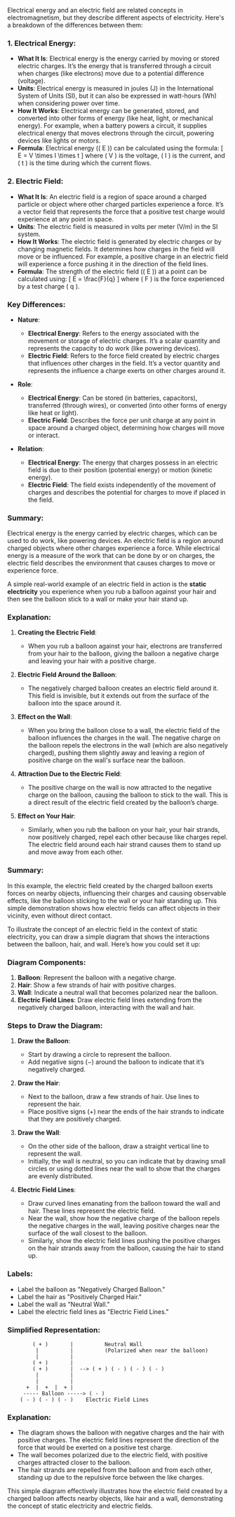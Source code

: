 Electrical energy and an electric field are related concepts in electromagnetism, but they describe different aspects of electricity. Here's a breakdown of the differences between them:

### 1. **Electrical Energy**:
   - **What It Is**: Electrical energy is the energy carried by moving or stored electric charges. It’s the energy that is transferred through a circuit when charges (like electrons) move due to a potential difference (voltage).
   - **Units**: Electrical energy is measured in joules (J) in the International System of Units (SI), but it can also be expressed in watt-hours (Wh) when considering power over time.
   - **How It Works**: Electrical energy can be generated, stored, and converted into other forms of energy (like heat, light, or mechanical energy). For example, when a battery powers a circuit, it supplies electrical energy that moves electrons through the circuit, powering devices like lights or motors.
   - **Formula**: Electrical energy (\( E \)) can be calculated using the formula:
     \[
     E = V \times I \times t
     \]
     where \( V \) is the voltage, \( I \) is the current, and \( t \) is the time during which the current flows.

### 2. **Electric Field**:
   - **What It Is**: An electric field is a region of space around a charged particle or object where other charged particles experience a force. It’s a vector field that represents the force that a positive test charge would experience at any point in space.
   - **Units**: The electric field is measured in volts per meter (V/m) in the SI system.
   - **How It Works**: The electric field is generated by electric charges or by changing magnetic fields. It determines how charges in the field will move or be influenced. For example, a positive charge in an electric field will experience a force pushing it in the direction of the field lines.
   - **Formula**: The strength of the electric field (\( E \)) at a point can be calculated using:
     \[
     E = \frac{F}{q}
     \]
     where \( F \) is the force experienced by a test charge \( q \).

### Key Differences:

- **Nature**:
  - **Electrical Energy**: Refers to the energy associated with the movement or storage of electric charges. It’s a scalar quantity and represents the capacity to do work (like powering devices).
  - **Electric Field**: Refers to the force field created by electric charges that influences other charges in the field. It’s a vector quantity and represents the influence a charge exerts on other charges around it.

- **Role**:
  - **Electrical Energy**: Can be stored (in batteries, capacitors), transferred (through wires), or converted (into other forms of energy like heat or light).
  - **Electric Field**: Describes the force per unit charge at any point in space around a charged object, determining how charges will move or interact.

- **Relation**:
  - **Electrical Energy**: The energy that charges possess in an electric field is due to their position (potential energy) or motion (kinetic energy).
  - **Electric Field**: The field exists independently of the movement of charges and describes the potential for charges to move if placed in the field.

### Summary:
Electrical energy is the energy carried by electric charges, which can be used to do work, like powering devices. An electric field is a region around charged objects where other charges experience a force. While electrical energy is a measure of the work that can be done by or on charges, the electric field describes the environment that causes charges to move or experience force.

A simple real-world example of an electric field in action is the **static electricity** you experience when you rub a balloon against your hair and then see the balloon stick to a wall or make your hair stand up.

### Explanation:

1. **Creating the Electric Field**:
   - When you rub a balloon against your hair, electrons are transferred from your hair to the balloon, giving the balloon a negative charge and leaving your hair with a positive charge.

2. **Electric Field Around the Balloon**:
   - The negatively charged balloon creates an electric field around it. This field is invisible, but it extends out from the surface of the balloon into the space around it.

3. **Effect on the Wall**:
   - When you bring the balloon close to a wall, the electric field of the balloon influences the charges in the wall. The negative charge on the balloon repels the electrons in the wall (which are also negatively charged), pushing them slightly away and leaving a region of positive charge on the wall's surface near the balloon.

4. **Attraction Due to the Electric Field**:
   - The positive charge on the wall is now attracted to the negative charge on the balloon, causing the balloon to stick to the wall. This is a direct result of the electric field created by the balloon’s charge.

5. **Effect on Your Hair**:
   - Similarly, when you rub the balloon on your hair, your hair strands, now positively charged, repel each other because like charges repel. The electric field around each hair strand causes them to stand up and move away from each other.

### Summary:
In this example, the electric field created by the charged balloon exerts forces on nearby objects, influencing their charges and causing observable effects, like the balloon sticking to the wall or your hair standing up. This simple demonstration shows how electric fields can affect objects in their vicinity, even without direct contact.

To illustrate the concept of an electric field in the context of static electricity, you can draw a simple diagram that shows the interactions between the balloon, hair, and wall. Here’s how you could set it up:

### Diagram Components:

1. **Balloon**: Represent the balloon with a negative charge.
2. **Hair**: Show a few strands of hair with positive charges.
3. **Wall**: Indicate a neutral wall that becomes polarized near the balloon.
4. **Electric Field Lines**: Draw electric field lines extending from the negatively charged balloon, interacting with the wall and hair.

### Steps to Draw the Diagram:

1. **Draw the Balloon**:
   - Start by drawing a circle to represent the balloon.
   - Add negative signs (−) around the balloon to indicate that it’s negatively charged.

2. **Draw the Hair**:
   - Next to the balloon, draw a few strands of hair. Use lines to represent the hair.
   - Place positive signs (+) near the ends of the hair strands to indicate that they are positively charged.

3. **Draw the Wall**:
   - On the other side of the balloon, draw a straight vertical line to represent the wall.
   - Initially, the wall is neutral, so you can indicate that by drawing small circles or using dotted lines near the wall to show that the charges are evenly distributed.

4. **Electric Field Lines**:
   - Draw curved lines emanating from the balloon toward the wall and hair. These lines represent the electric field.
   - Near the wall, show how the negative charge of the balloon repels the negative charges in the wall, leaving positive charges near the surface of the wall closest to the balloon.
   - Similarly, show the electric field lines pushing the positive charges on the hair strands away from the balloon, causing the hair to stand up.

### Labels:
- Label the balloon as "Negatively Charged Balloon."
- Label the hair as "Positively Charged Hair."
- Label the wall as "Neutral Wall."
- Label the electric field lines as "Electric Field Lines."

### Simplified Representation:
```
        ( + )       |          Neutral Wall
         |          |          (Polarized when near the balloon)
         |          |
        ( + )       |
        ( + )       |  --> ( + ) ( - ) ( - ) ( - )
         |          |
         |          |
      +  |  +  |  + |
     ----- Balloon -----> ( - )
    ( - ) ( - ) ( - )    Electric Field Lines
```

### Explanation:
- The diagram shows the balloon with negative charges and the hair with positive charges. The electric field lines represent the direction of the force that would be exerted on a positive test charge.
- The wall becomes polarized due to the electric field, with positive charges attracted closer to the balloon.
- The hair strands are repelled from the balloon and from each other, standing up due to the repulsive force between the like charges.

This simple diagram effectively illustrates how the electric field created by a charged balloon affects nearby objects, like hair and a wall, demonstrating the concept of static electricity and electric fields.
